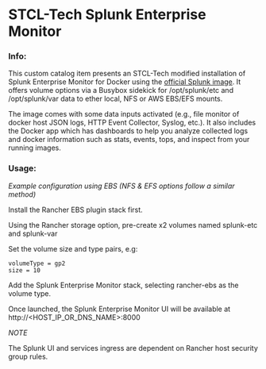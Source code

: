 # STCL-Tech Splunk Enterprise Monitor

### Info:

 This custom catalog item presents an STCL-Tech modified installation of Splunk Enterprise Monitor for Docker using the [official Splunk image](https://hub.docker.com/r/splunk/splunk/). It offers volume options via a Busybox sidekick for /opt/splunk/etc and /opt/splunk/var data to ether local, NFS or AWS EBS/EFS mounts.

 The image comes with some data inputs activated (e.g., file monitor of docker host JSON logs, HTTP Event Collector, Syslog, etc.). It also includes the Docker app which has dashboards to help you analyze collected logs and docker information such as stats, events, tops, and inspect from your running images.

### Usage:

  *Example configuration using EBS (NFS & EFS options follow a similar method)*

  Install the Rancher EBS plugin stack first.

  Using the Rancher storage option, pre-create x2 volumes named splunk-etc and splunk-var

  Set the volume size and type pairs, e.g:

  ```
  volumeType = gp2
  size = 10
  ```

  Add the Splunk Enterprise Monitor stack, selecting rancher-ebs as the volume type.

  Once launched, the Splunk Enterprise Monitor UI will be available at http://<HOST_IP_OR_DNS_NAME>:8000

  *NOTE*

  The Splunk UI and services ingress are dependent on Rancher host security group rules.

